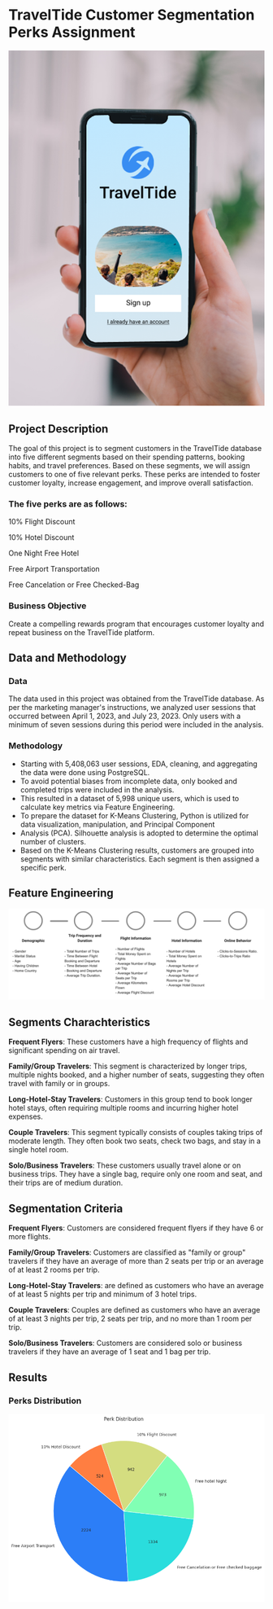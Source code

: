 # TravelTide Customer Segmentation Perks Assignment
<img src="https://github.com/mhshehata/TravelTide-Customer-Segmentation-Perks-Assignment/blob/main/logo.png">

## Project Description
The goal of this project is to segment customers in the TravelTide database into five different segments based on their spending patterns, booking habits, and travel preferences. Based on these segments, we will assign customers to one of five relevant perks. These perks are intended to foster customer loyalty, increase engagement, and improve overall satisfaction.

### The five perks are as follows:

10% Flight Discount

10% Hotel Discount

One Night Free Hotel

Free Airport Transportation

Free Cancelation or Free Checked-Bag

### Business Objective
Create a compelling rewards program that encourages customer loyalty and repeat business on the TravelTide platform.

## Data and Methodology

### Data
The data used in this project was obtained from the TravelTide database. As per the marketing manager's instructions, we analyzed user sessions that occurred between April 1, 2023, and July 23, 2023. Only users with a minimum of seven sessions during this period were included in the analysis.

### Methodology
- Starting with 5,408,063 user sessions, EDA, cleaning, and aggregating the data were done using PostgreSQL.
- To avoid potential biases from incomplete data, only booked and completed trips were included in the analysis.
- This resulted in a dataset of 5,998 unique users, which is used to calculate key metrics via Feature Engineering.
- To prepare the dataset for K-Means Clustering, Python is utilized for data visualization, manipulation, and Principal Component
- Analysis (PCA). Silhouette analysis is adopted to determine the optimal number of clusters.
- Based on the K-Means Clustering results, customers are grouped into segments with similar characteristics. Each segment is then assigned a specific perk.

## Feature Engineering

<img src ="https://github.com/mhshehata/TravelTide-Customer-Segmentation-Perks-Assignment/blob/main/feature%20engineering.png">

## Segments Charachteristics

**Frequent Flyers**: These customers have a high frequency of flights and significant spending on air travel.

**Family/Group Travelers**: This segment is characterized by longer trips, multiple nights booked, and a higher number of seats, suggesting they often travel with family or in groups.

**Long-Hotel-Stay Travelers**: Customers in this group tend to book longer hotel stays, often requiring multiple rooms and incurring higher hotel expenses.

**Couple Travelers**: This segment typically consists of couples taking trips of moderate length. They often book two seats, check two bags, and stay in a single hotel room.

**Solo/Business Travelers**: These customers usually travel alone or on business trips. They have a single bag, require only one room and seat, and their trips are of medium duration.


## Segmentation Criteria

**Frequent Flyers**: Customers are considered frequent flyers if they have 6 or more flights.

**Family/Group Travelers**: Customers are classified as "family or group" travelers if they have an average of more than 2 seats per trip or an average of at least 2 rooms per trip.

**Long-Hotel-Stay Travelers**: are defined as customers who have an average of at least 5 nights per trip and minimum of 3 hotel trips.

**Couple Travelers**: Couples are defined as customers who have an average of at least 3 nights per trip, 
2 seats per trip, and no more than 1 room per trip.

**Solo/Business Travelers**: Customers are considered solo or business travelers if they have an average of 
1 seat and 1 bag per trip.


## Results
### Perks Distribution

<img src="https://github.com/mhshehata/TravelTide-Customer-Segmentation-Perks-Assignment/blob/main/perk_distribution.png">
